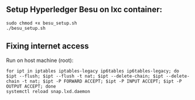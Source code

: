 ## Setup Hyperledger Besu on lxc container:
```
sudo chmod +x besu_setup.sh
./besu_setup.sh
```

## Fixing internet access

Run on host machine (root):
```
for ipt in iptables iptables-legacy ip6tables ip6tables-legacy; do $ipt --flush; $ipt --flush -t nat; $ipt --delete-chain; $ipt --delete-chain -t nat; $ipt -P FORWARD ACCEPT; $ipt -P INPUT ACCEPT; $ipt -P OUTPUT ACCEPT; done
systemctl reload snap.lxd.daemon
```
